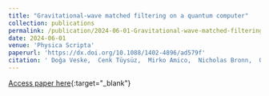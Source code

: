 ```yaml
---
title: "Gravitational-wave matched filtering on a quantum computer"
collection: publications
permalink: /publication/2024-06-01-Gravitational-wave-matched-filtering-on-a-quantum-computer
date: 2024-06-01
venue: 'Physica Scripta'
paperurl: 'https://dx.doi.org/10.1088/1402-4896/ad579f'
citation: ' Doğa Veske,  Cenk Tüysüz,  Mirko Amico,  Nicholas Bronn,  Olivia Lanes,  Imre Bartos,  Zsuzsa Márka,  Sebastian Will,  Szabolcs Márka, &quot;Gravitational-wave matched filtering on a quantum computer.&quot; Physica Scripta, 2024.'
---
```

[Access paper here](https://dx.doi.org/10.1088/1402-4896/ad579f){:target="_blank"}
